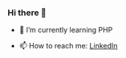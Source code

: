 ### Hi there 👋

- 🌱 I’m currently learning PHP

- 📫 How to reach me: [LinkedIn](https://www.linkedin.com/in/mehmettemizkan/)

